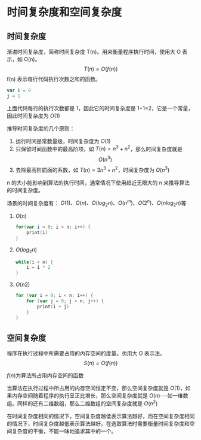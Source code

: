 # 时间复杂度和空间复杂度

## 时间复杂度

渐进时间复杂度，简称时间复杂度 T(n)。用来衡量程序执行时间，使用大 O 表示，如 O(n)。
$$T(n) = O(f(n))$$
f(n) 表示每行代码执行次数之和的函数。

```kotlin
var i = 0
j = 1
```

上面代码每行的执行次数都是 1，因此它的时间复杂度是 1+1=2，它是一个常量，因此时间复杂度为 $O(1)$

推导时间复杂度的几个原则：

1. 运行时间是常数量级，时间复杂度为 $O(1)$
2. 只保留时间函数中的最高阶项，如 $T(n) = n^3 + n^2$，那么时间复杂度就是$$O(n^3)$$
3. 去除最高阶前面的系数，如 $T(n) = 3n^3 + n^2$，时间复杂度为 $O(n^3)$

n 的大小能影响到算法的执行时间，通常情况下使用趋近无限大的 n 来推导算法的时间复杂度。

场景的时间复杂度有： $O(1)、O(n)、O(log_2n)、O(n^m)、O(2^n)、O(nlog_2n)$等

1. $O(n)$
   ```kotlin
   for(var i = 0; i < n; i++) {
       print(i)
   }
   ```
2. $O(log_2n)$
   ```kotlin
   while(i < n) {
       i = i * 2
   }
   ```
3. $O(n2)$
   ```kotlin
   for (var i = 0; i < n; i++) {
       for (var j = 0; j < n; j++) {
           print(i + j)
       }
   }
   ```

## 空间复杂度

程序在执行过程中所需要占用的内存空间的度量。也用大 O 表示法。
$$S(n) = O(f(n))$$

$f(n)$为算法所占用内存空间的函数

当算法在执行过程中所占用的内存空间恒定不变，那么空间复杂度就是 $O(1)$，如果内存空间随着程序的执行呈正比增长，那么空间复杂度就是 $O(n)$---如一维数组。同样的还有二维数组，那么二维数组的空间复杂度就是 $O(n^2)$

在时间复杂度相同的情况下，空间复杂度越低表示算法越好，而在空间复杂度相同的情况下，时间复杂度越低表示算法越好。在选取算法时需要衡量时间复杂度和空间复杂度的平衡，不能一味地追求其中的一个。
